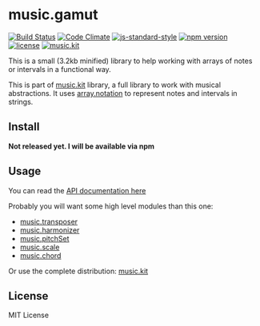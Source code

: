 # music.gamut

[![Build Status](https://travis-ci.org/danigb/music.gamut.svg?branch=master)](https://travis-ci.org/danigb/music.gamut)
[![Code Climate](https://codeclimate.com/github/danigb/music.gamut/badges/gpa.svg)](https://codeclimate.com/github/danigb/music.gamut)
[![js-standard-style](https://img.shields.io/badge/code%20style-standard-brightgreen.svg?style=flat)](https://github.com/feross/standard)
[![npm version](https://img.shields.io/npm/v/music.gamut.svg)](https://www.npmjs.com/package/music.gamut)
[![license](https://img.shields.io/npm/l/music.gamut.svg)](https://www.npmjs.com/package/music.gamut)
[![music.kit](https://img.shields.io/badge/music-kit-yellow.svg)](https://github.com/danigb/music.kit)

This is a small (3.2kb minified) library to help working with arrays of notes or intervals in a functional way.

This is part of [music.kit](https://github.com/danigb/music.kit) library, a full library to work with musical abstractions. It uses [array.notation](https://github.com/danigb/array-notation) to represent notes and intervals in strings.

## Install

__Not released yet. I will be available via npm__

## Usage

You can read the [API documentation here](https://github.com/danigb/music.gamut/blob/master/API.md)

Probably you will want some high level modules than this one:

- [music.transposer](https://github.com/danigb/music.transposer)
- [music.harmonizer](https://github.com/danigb/music.harmonizer)
- [music.pitchSet](https://github.com/danigb/music.pitchSet)
- [music.scale](https://github.com/danigb/music.scale)
- [music.chord](https://github.com/danigb/music.chord)

Or use the complete distribution: [music.kit](https://github.com/danigb/music.kit)

## License

MIT License
